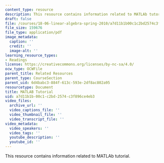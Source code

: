 ```yaml
---
content_type: resource
description: This resource contains information related to MATLAb tutorial.
draft: false
file: /courses/18-06-linear-algebra-spring-2010/a7d11b1b00c1c2bd2574c3f896ce4eb3_MIT18_06S10_matlab.pdf
file_size: 159676
file_type: application/pdf
image_metadata:
  caption: ''
  credit: ''
  image-alt: ''
learning_resource_types:
- Readings
license: https://creativecommons.org/licenses/by-nc-sa/4.0/
ocw_type: OCWFile
parent_title: Related Resources
parent_type: CourseSection
parent_uid: 6d4babc3-884f-613c-593e-2df8ac802a95
resourcetype: Document
title: MATLAB Tutorial
uid: a7d11b1b-00c1-c2bd-2574-c3f896ce4eb3
video_files:
  archive_url: ''
  video_captions_file: ''
  video_thumbnail_file: ''
  video_transcript_file: ''
video_metadata:
  video_speakers: ''
  video_tags: ''
  youtube_description: ''
  youtube_id: ''
---
```

This resource contains information related to MATLAb tutorial.